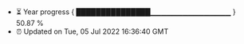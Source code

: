 - ⏳ Year progress { ███████████████▁▁▁▁▁▁▁▁▁▁▁▁▁▁▁ } 50.87 %
- ⏰ Updated on Tue, 05 Jul 2022 16:36:40 GMT

